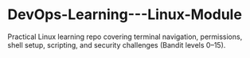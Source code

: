# DevOps-Learning---Linux-Module
Practical Linux learning repo covering terminal navigation, permissions, shell setup, scripting, and security challenges (Bandit levels 0–15).
